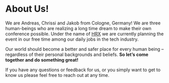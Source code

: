 # About Us!

We are Andreas, Chrissi and Jakob from Cologne, Germany! We are three
human-beings who are realizing a long time dream to make their own conference
possible. Under the name of [HRX](https://hrx.events/) we are currently
planning the event in our free time among our daily jobs in the tech industry.

Our world should become a better and safer place for every human being –
regardless of their personal backgrounds and beliefs. **So let’s come together
and do something great!**

If you have any questions or feedback for us, or you simply want to get to know
us please feel free to reach out at any time.
